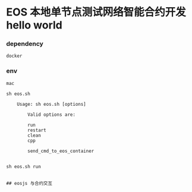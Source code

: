 
# EOS 本地单节点测试网络智能合约开发 hello world

### dependency
    docker
### env
    mac

```
sh eos.sh

    Usage: sh eos.sh [options]

        Valid options are:

        run
        restart
        clean
        cpp

        send_cmd_to_eos_container


sh eos.sh run


## eosjs 与合约交互




```
